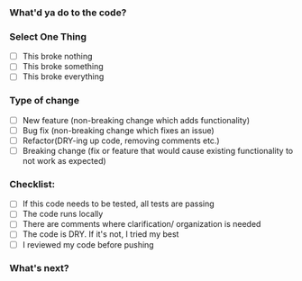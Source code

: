 ### What'd ya do to the code?

### Select One Thing
- [ ] This broke nothing
- [ ] This broke something
- [ ] This broke everything

### Type of change
- [ ] New feature (non-breaking change which adds functionality)
- [ ] Bug fix (non-breaking change which fixes an issue)
- [ ] Refactor(DRY-ing up code, removing comments etc.)
- [ ] Breaking change (fix or feature that would cause existing functionality to not work as expected)

### Checklist:
- [ ] If this code needs to be tested, all tests are passing
- [ ] The code runs locally
- [ ] There are comments where clarification/ organization is needed
- [ ] The code is DRY. If it's not, I tried my best
- [ ] I reviewed my code before pushing

### What's next?